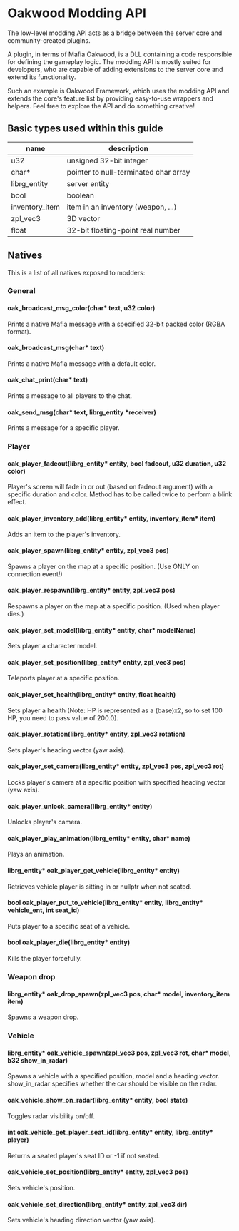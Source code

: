 # Oakwood Modding API

The low-level modding API acts as a bridge between the server core and community-created plugins.

A plugin, in terms of Mafia Oakwood, is a DLL containing a code responsible for defining the gameplay logic.
The modding API is mostly suited for developers, who are capable of adding extensions to the server core and extend its functionality.

Such an example is Oakwood Framework, which uses the modding API and extends the core's feature list by providing easy-to-use wrappers and helpers.
Feel free to explore the API and do something creative!

## Basic types used within this guide

|      name      |              description              |
| -------------- | ------------------------------------- |
| u32            | unsigned 32-bit integer               |
| char*          | pointer to null-terminated char array |
| librg_entity   | server entity                         |
| bool           | boolean                               |
| inventory_item | item in an inventory (weapon, ...)    |
| zpl_vec3       | 3D vector                             |
| float          | 32-bit floating-point real number     |

## Natives

This is a list of all natives exposed to modders:

### General

#### oak_broadcast_msg_color(char* text, u32 color)
Prints a native Mafia message with a specified 32-bit packed color (RGBA format).

#### oak_broadcast_msg(char* text)
Prints a native Mafia message with a default color.

#### oak_chat_print(char* text)
Prints a message to all players to the chat.

#### oak_send_msg(char* text, librg_entity *receiver)
Prints a message for a specific player.

### Player

#### oak_player_fadeout(librg_entity* entity, bool fadeout, u32 duration, u32 color)
Player's screen will fade in or out (based on fadeout argument) with a specific duration and color. Method has to be called twice to perform a blink effect.

#### oak_player_inventory_add(librg_entity* entity, inventory_item* item)
Adds an item to the player's inventory.

#### oak_player_spawn(librg_entity* entity, zpl_vec3 pos)
Spawns a player on the map at a specific position. (Use ONLY on connection event!)

#### oak_player_respawn(librg_entity* entity, zpl_vec3 pos)
Respawns a player on the map at a specific position. (Used when player dies.)

#### oak_player_set_model(librg_entity* entity, char* modelName)
Sets player a character model.

#### oak_player_set_position(librg_entity* entity, zpl_vec3 pos)
Teleports player at a specific position.

#### oak_player_set_health(librg_entity* entity, float health)
Sets player a health (Note: HP is represented as a (base)x2, so to set 100 HP, you need to pass value of 200.0).

#### oak_player_rotation(librg_entity* entity, zpl_vec3 rotation)
Sets player's heading vector (yaw axis).

#### oak_player_set_camera(librg_entity* entity, zpl_vec3 pos, zpl_vec3 rot)
Locks player's camera at a specific position with specified heading vector (yaw axis).

#### oak_player_unlock_camera(librg_entity* entity)
Unlocks player's camera.

#### oak_player_play_animation(librg_entity* entity, char* name)
Plays an animation.

#### librg_entity* oak_player_get_vehicle(librg_entity* entity)
Retrieves vehicle player is sitting in or nullptr when not seated.

#### bool oak_player_put_to_vehicle(librg_entity* entity, librg_entity* vehicle_ent, int seat_id)
Puts player to a specific seat of a vehicle.

#### bool oak_player_die(librg_entity* entity)
Kills the player forcefully.

### Weapon drop

#### librg_entity* oak_drop_spawn(zpl_vec3 pos, char* model, inventory_item item)
Spawns a weapon drop.

### Vehicle

#### librg_entity* oak_vehicle_spawn(zpl_vec3 pos, zpl_vec3 rot, char* model, b32 show_in_radar)
Spawns a vehicle with a specified position, model and a heading vector. show_in_radar specifies whether the car should be visible on the radar.

#### oak_vehicle_show_on_radar(librg_entity* entity, bool state)
Toggles radar visibility on/off.

#### int oak_vehicle_get_player_seat_id(librg_entity* entity, librg_entity* player)
Returns a seated player's seat ID or -1 if not seated.

#### oak_vehicle_set_position(librg_entity* entity, zpl_vec3 pos)
Sets vehicle's position.

#### oak_vehicle_set_direction(librg_entity* entity, zpl_vec3 dir)
Sets vehicle's heading direction vector (yaw axis).


